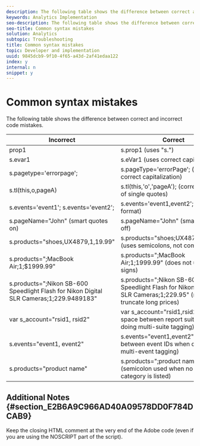 ```yaml
---
description: The following table shows the difference between correct and incorrect code mistakes.
keywords: Analytics Implementation
seo-description: The following table shows the difference between correct and incorrect code mistakes.
seo-title: Common syntax mistakes
solution: Analytics
subtopic: Troubleshooting
title: Common syntax mistakes
topic: Developer and implementation
uuid: 9845dcb9-9f10-4f65-a43d-2af41edaa122
index: y
internal: n
snippet: y
---
```


# Common syntax mistakes

The following table shows the difference between correct and incorrect code mistakes.

|  Incorrect  | Correct  |
|---|---|
|  prop1  | s.prop1 (uses "s.")  |
|  s.evar1  | s.eVar1 (uses correct capitalization)  |
|  s.pagetype='errorpage';  | s.pageType='errorPage'; (uses correct capitalization)  |
|  s.tl(this,o,pageA)  | s.tl(this,'o','pageA'); (correct usage of single quotes)  |
|  s.events='event1'; s.events='event2';  | s.events='event1,event2'; (correct format)  |
|  s.pageName="John" (smart quotes on)  | s.pageName="John" (smart quotes off)  |
|  s.products="shoes,UX4879,1,19.99"  | s.products="shoes;UX4879;1;19.99" (uses semicolons, not commas)  |
|  s.products=";MacBook Air;1;$1999.99"  | s.products=";MacBook Air;1;1999.99" (does not use dollar signs)  |
|  s.products=";Nikon SB-600 Speedlight Flash for Nikon Digital SLR Cameras;1;229.9489183"  | s.products=";Nikon SB-600 Speedlight Flash for Nikon Digital SLR Cameras;1;229.95" (round or truncate long prices)  |
|  var s_account="rsid1, rsid2"  | var s_account="rsid1,rsid2" (no space between report suite IDs when doing multi-suite tagging)  |
|  s.events="event1, event2"  | s.events="event1,event2" (no space between event IDs when doing multi-event tagging)  |
|  s.products="product name"  | s.products=";product name" (semicolon used when no product category is listed)  |

## Additional Notes {#section_E2B6A9C966AD40A09578DD0F784DCAB9}

Keep the closing HTML comment at the very end of the Adobe code (even if you are using the NOSCRIPT part of the script). 
